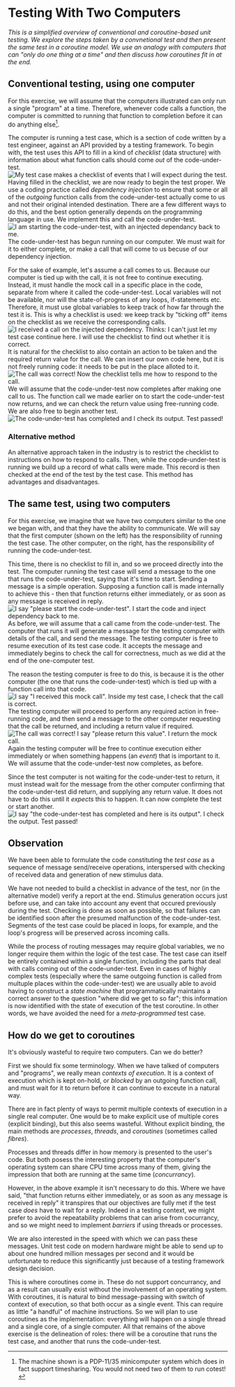 # Testing With Two Computers
_This is a simplified overview of conventional and coroutine-based unit testing. We explore the steps taken by a convnetional test and then present the same test in a coroutine model. We use an analogy with computers that can "only do one thing at a time" and then discuss how coroutines fit in at the end._
## Conventional testing, using one computer
For this exercise, we will assume that the computers illustrated can only run a single "program" at a time. Therefore, whenever code calls a function, the computer is committed to running that function to completion before it can do anything else[^1].

The computer is running a test case, which is a section of code written by a test engineer, against an API provided by a testing framework. To begin with, the test uses this API to fill in a kind of _checklist_ (data structure) with information about what function calls should come _out_ of the code-under-test.
![My test case makes a checklist of events that I will expect during the test.](/coroutines/docs/images/current_1.png)
Having filled in the checklist, we are now ready to begin the test proper. We use a coding practice called _dependency injection_ to ensure that some or all of the _outgoing_ function calls from the code-under-test actually come to us and not their original intended destination. There are a few different ways to do this, and the best option generally depends on the programming language in use. We implement this and call the code-under-test.
![I am starting the code-under-test, with an injected dependancy back to me.](/coroutines/docs/images/current_2.png)
The code-under-test has begun running on our computer. We must wait for it to either complete, or make a call that will come to us becuse of our dependency injection. 

For the sake of example, let's assume a call comes to us. Because our computer is tied up with the call, it is not free to continue executing. Instead, it must handle the mock call in a specific place in the code, separate from where it called the code-under-test. Local variables will not be available, nor will the state-of-progress of any loops, if-statements etc. Therefore, it must use global variables to keep track of how far through the test it is. This is why a checklist is used: we keep track by "ticking off" items on the checklist as we receive the corresponding calls.
![I received a call on the injected dependency. Thinks: I can't just let my test case continue here. I will use the checklist to find out whether it is correct.](/coroutines/docs/images/current_3.png)
It is natural for the checklist to also contain an action to be taken and the required return value for the call. We can insert our own code here, but it is not freely running code: it needs to be put in the place alloted to it. 
![The call was correct! Now the checklist tells me how to respond to the call.](/coroutines/docs/images/current_4.png)
We will assume that the code-under-test now completes after making one call to us. The function call we made earlier on to start the code-under-test now returns, and we can check the return value using free-running code. We are also free to begin another test.
![The code-under-test has completed and I check its output. Test passed!](/coroutines/docs/images/current_5.png)
### Alternative method
An alternative approach taken in the industry is to restrict the checklist to instructions on how to respond to calls. Then, while the copde-under-test is running we build up a record of what calls were made. This record is then checked at the end of the test by the test case. This method has advantages and disadvantages.
## The same test, using two computers
For this exercise, we imagine that we have two computers similar to the one we began with, and that they have the ability to communicate. We will say that the first computer (shown on the left) has the responsibility of running the test case. The other computer, on the right, has the responsibility of running the code-under-test. 

This time, there is no checklist to fill in, and so we proceed directly into the test. The computer running the test case will send a message to the one that runs the code-under-test, saying that it's time to start. Sending a message is a simple operation. Supposing a function call is made internally to achieve this - then that function returns either immediately, or as soon as any message is received in reply.
![I say "please start the code-under-test". I start the code and inject dependency back to me.](/coroutines/docs/images/cotest_1.png)
As before, we will assume that a call came from the code-under-test. The computer that runs it will generate a message for the testing computer with details of the call, and send the message. The testing computer is free to resume execution of its test case code. It accepts the message and immediately begins to check the call for correctness, much as we did at the end of the one-computer test.

The reason the testing computer is free to do this, is because it is the other computer (the one that runs the code-under-test) which is tied up with a function call into that code.
![I say "I received this mock call". Inside my test case, I check that the call is correct.](/coroutines/docs/images/cotest_2.png)
The testing computer will proceed to perform any required action in free-running code, and then send a message to the other computer requesting that the call be returned, and including a return value if required.
![The call was correct! I say "please return this value". I return the mock call.](/coroutines/docs/images/cotest_3.png)
Again the testing computer will be free to continue execution either immediately or when something happens (an _event_) that is important to it. We will assume that the code-under-test now completes, as before. 

Since the test computer is not waiting for the code-under-test to return, it must instead wait for the message from the other computer confirming that the code-under-test did return, and supplying any return value. It does not have to do this until it _expects_ this to happen. It can now complete the test or start another.
![I say "the code-under-test has completed and here is its output". I check the output. Test passed!](/coroutines/docs/images/cotest_4.png)

## Observation
We have been able to formulate the code constituting the _test case_ as a sequence of message send/receive operations, interspersed with checking of received data and generation of new stimulus data. 

We have not needed to build a checklist in advance of the test, nor (in the alternative model) verify a report at the end. Stimulus generation occurs just before use, and can take into account any event that occured previously during the test. Checking is done as soon as possible, so that failures can be identified soon after the presumed malfunction of the code-under-test. Segments of the test case could be placed in loops, for example, and the loop's progress will be preserved across incoming calls.

While the process of routing messages may require global variables, we no longer require them within the logic of the test case. The test case can itself be entirely contained within a single function, including the parts that deal with calls coming out of the code-under-test. Even in cases of highly complex tests (especially where the same outgoing function is called from multuple places within the code-under-test) we are usually able to avoid having to construct a _state machine_ that programmatically maintains a correct answer to the question "where did we get to so far"; this information is now identified with the state of execution of the test coroutine. In other words, we have avoided the need for a _meta-programmed_ test case.

## How do we get to coroutines
It's obviously wasteful to require two computers. Can we do better? 

First we should fix some terminology. When we have talked of computers and "programs", we really mean _contexts of execution_. It is a context of execution which is kept on-hold, or _blocked_ by an outgoing function call, and must wait for it to return before it can continue to exceute in a natural way. 

There are in fact plenty of ways to permit multiple contexts of execution in a single real computer. One would be to make explicit use of multiple cores (explicit binding), but this also seems wasteful. Without explicit binding, the main methods are _processes_, _threads_, and _coroutines_ (sometimes called _fibres_).

Processes and threads differ in how memory is presented to the user's code. But both posess the interesting property that the computer's operating system can share CPU time across many of them, giving the impression that both are running at the same time (_concurrancy_). 

However, in the above example it isn't necessary to do this. Where we have said, "that function returns either immediately, or as soon as any message is received in reply" it transpires that our objectives are fully met if the test case _does_ have to wait for a reply. Indeed in a testing context, we might prefer to avoid the repeatability problems that can arise from cocurrancy, and so we might need to implement _barriers_ if using threads or processes.

We are also interested in the speed with which we can pass these messages. Unit test code on modern hardware might be able to send up to about one hundred million messages per second and it would be unfortunate to reduce this significantly just because of a testing framework design decision.

This is where coroutines come in. These do not support concurrancy, and as a result can usually exist without the involvement of an operating system. With coroutines, it is natural to bind message-passing with switch of context of execution, so that both occur as a single event. This can require as little "a handful" of machine instructions. So we will plan to use coroutines as the implementation: everything will happen on a single thread and a single core, of a single computer. All that remains of the above exercise is the delineation of roles: there will be a coroutine that runs the test case, and another that runs the code-under-test.

[^1]: The machine shown is a PDP-11/35 minicomputer system which does in fact support timesharing. You would not need two of them to run cotest!
